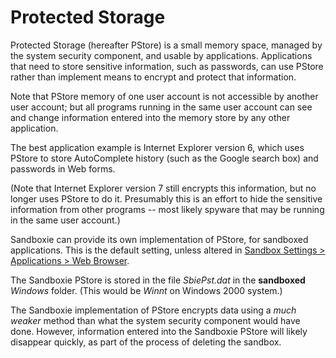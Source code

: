 # Protected Storage

Protected Storage (hereafter PStore) is a small memory space, managed by the system security component, and usable by applications. Applications that need to store sensitive information, such as passwords, can use PStore rather than implement means to encrypt and protect that information.

Note that PStore memory of one user account is not accessible by another user account; but all programs running in the same user account can see and change information entered into the memory store by any other application.

The best application example is Internet Explorer version 6, which uses PStore to store AutoComplete history (such as the Google search box) and passwords in Web forms.

(Note that Internet Explorer version 7 still encrypts this information, but no longer uses PStore to do it. Presumably this is an effort to hide the sensitive information from other programs -- most likely spyware that may be running in the same user account.)

Sandboxie can provide its own implementation of PStore, for sandboxed applications. This is the default setting, unless altered in [Sandbox Settings > Applications > Web Browser](ApplicationsSettings.md#web-browser).

The Sandboxie PStore is stored in the file _SbiePst.dat_ in the **sandboxed** _Windows_ folder. (This would be _Winnt_ on Windows 2000 system.)

The Sandboxie implementation of PStore encrypts data using a _much weaker_ method than what the system security component would have done. However, information entered into the Sandboxie PStore will likely disappear quickly, as part of the process of deleting the sandbox.
